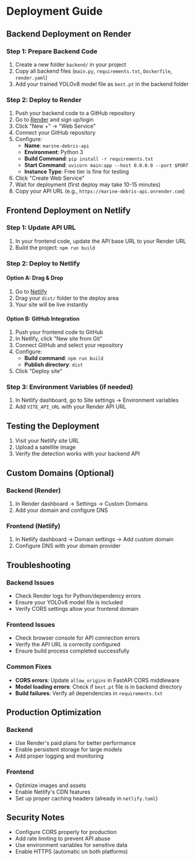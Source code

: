 # Deployment Guide

## Backend Deployment on Render

### Step 1: Prepare Backend Code
1. Create a new folder `backend/` in your project
2. Copy all backend files (`main.py`, `requirements.txt`, `Dockerfile`, `render.yaml`)
3. Add your trained YOLOv8 model file as `best.pt` in the backend folder

### Step 2: Deploy to Render
1. Push your backend code to a GitHub repository
2. Go to [Render](https://render.com) and sign up/login
3. Click "New +" → "Web Service"
4. Connect your GitHub repository
5. Configure:
   - **Name**: `marine-debris-api`
   - **Environment**: Python 3
   - **Build Command**: `pip install -r requirements.txt`
   - **Start Command**: `uvicorn main:app --host 0.0.0.0 --port $PORT`
   - **Instance Type**: Free tier is fine for testing
6. Click "Create Web Service"
7. Wait for deployment (first deploy may take 10-15 minutes)
8. Copy your API URL (e.g., `https://marine-debris-api.onrender.com`)

## Frontend Deployment on Netlify

### Step 1: Update API URL
1. In your frontend code, update the API base URL to your Render URL
2. Build the project: `npm run build`

### Step 2: Deploy to Netlify

#### Option A: Drag & Drop
1. Go to [Netlify](https://netlify.com)
2. Drag your `dist/` folder to the deploy area
3. Your site will be live instantly

#### Option B: GitHub Integration
1. Push your frontend code to GitHub
2. In Netlify, click "New site from Git"
3. Connect GitHub and select your repository
4. Configure:
   - **Build command**: `npm run build`
   - **Publish directory**: `dist`
5. Click "Deploy site"

### Step 3: Environment Variables (if needed)
1. In Netlify dashboard, go to Site settings → Environment variables
2. Add `VITE_API_URL` with your Render API URL

## Testing the Deployment

1. Visit your Netlify site URL
2. Upload a satellite image
3. Verify the detection works with your backend API

## Custom Domains (Optional)

### Backend (Render)
1. In Render dashboard → Settings → Custom Domains
2. Add your domain and configure DNS

### Frontend (Netlify)  
1. In Netlify dashboard → Domain settings → Add custom domain
2. Configure DNS with your domain provider

## Troubleshooting

### Backend Issues
- Check Render logs for Python/dependency errors
- Ensure your YOLOv8 model file is included
- Verify CORS settings allow your frontend domain

### Frontend Issues
- Check browser console for API connection errors
- Verify the API URL is correctly configured
- Ensure build process completed successfully

### Common Fixes
- **CORS errors**: Update `allow_origins` in FastAPI CORS middleware
- **Model loading errors**: Check if `best.pt` file is in backend directory
- **Build failures**: Verify all dependencies in `requirements.txt`

## Production Optimization

### Backend
- Use Render's paid plans for better performance
- Enable persistent storage for large models
- Add proper logging and monitoring

### Frontend
- Optimize images and assets
- Enable Netlify's CDN features
- Set up proper caching headers (already in `netlify.toml`)

## Security Notes

- Configure CORS properly for production
- Add rate limiting to prevent API abuse
- Use environment variables for sensitive data
- Enable HTTPS (automatic on both platforms)